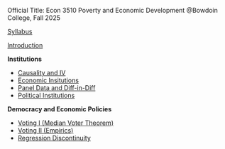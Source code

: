 Official Title: Econ 3510 Poverty and Economic Development @Bowdoin College, Fall 2025

[Syllabus](/Econ_3510_Syllabus.pdf)

[Introduction](/Lecture_0_Introduction.pdf)

**Institutions**
- [Causality and IV](/Lecture_1_Causality_and_IV.pdf)
- [Economic Insitutions](/Lecture_2_Economic_Institutions.pdf)
- [Panel Data and Diff-in-Diff](/Lecture_3_Panel_Data_and_DiD.pdf)
- [Political Institutions](Lecture_4_Political_Institutions.pdf)

**Democracy and Economic Policies**
- [Voting I (Median Voter Theorem)](/Lecture_5_Voting_I.pdf)
- [Voting II (Empirics)](/Lecture_6_Voting_II.pdf)
- [Regression Discontinuity](Lecture_7_Regression_Discontinuity.pdf)
